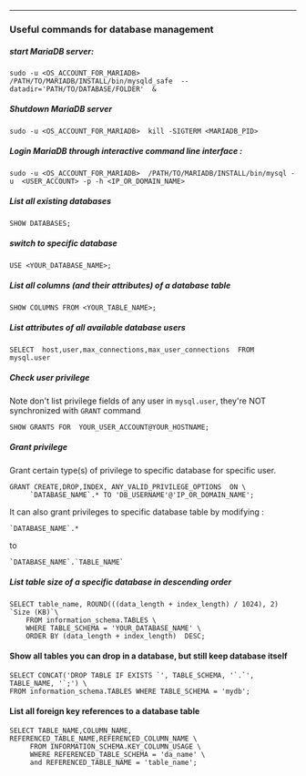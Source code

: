 ----------------------------------------------------------------------

### Useful commands for database management

##### start MariaDB server:
```
sudo -u <OS_ACCOUNT_FOR_MARIADB>  /PATH/TO/MARIADB/INSTALL/bin/mysqld_safe  --datadir='PATH/TO/DATABASE/FOLDER'  &
```

##### Shutdown MariaDB server
```
sudo -u <OS_ACCOUNT_FOR_MARIADB>  kill -SIGTERM <MARIADB_PID>
```

##### Login MariaDB through interactive command line interface :
```
sudo -u <OS_ACCOUNT_FOR_MARIADB>  /PATH/TO/MARIADB/INSTALL/bin/mysql -u  <USER_ACCOUNT> -p -h <IP_OR_DOMAIN_NAME>
```

##### List all existing databases
```
SHOW DATABASES;
```

##### switch to specific database
```
USE <YOUR_DATABASE_NAME>;
```

##### List all columns (and their attributes) of a database table
```
SHOW COLUMNS FROM <YOUR_TABLE_NAME>;
```


##### List attributes of all available database users
```
SELECT  host,user,max_connections,max_user_connections  FROM mysql.user
```

##### Check user privilege
Note don't list privilege fields of any user in `mysql.user`, they're NOT synchronized with `GRANT` command
```
SHOW GRANTS FOR  YOUR_USER_ACCOUNT@YOUR_HOSTNAME;
```

##### Grant privilege
Grant certain type(s) of privilege to specific database for specific user.
```
GRANT CREATE,DROP,INDEX, ANY_VALID_PRIVILEGE_OPTIONS  ON \
     `DATABASE_NAME`.* TO 'DB_USERNAME'@'IP_OR_DOMAIN_NAME';
```

It can also grant privileges to specific database table by modifying :
```
`DATABASE_NAME`.*
```
to 
```
`DATABASE_NAME`.`TABLE_NAME`
```

##### List table size of a specific database in descending order
```
SELECT table_name, ROUND(((data_length + index_length) / 1024), 2) `Size (KB)`\
    FROM information_schema.TABLES \
    WHERE TABLE_SCHEMA = 'YOUR_DATABASE_NAME' \
    ORDER BY (data_length + index_length)  DESC;
```

#### Show all tables you can drop in a database, but still keep database itself
```
SELECT CONCAT('DROP TABLE IF EXISTS `', TABLE_SCHEMA, '`.`', TABLE_NAME, '`;') \
FROM information_schema.TABLES WHERE TABLE_SCHEMA = 'mydb';
```
#### List all foreign key references to a database table
```
SELECT TABLE_NAME,COLUMN_NAME, REFERENCED_TABLE_NAME,REFERENCED_COLUMN_NAME \
     FROM INFORMATION_SCHEMA.KEY_COLUMN_USAGE \
     WHERE REFERENCED_TABLE_SCHEMA = 'da_name' \
     and REFERENCED_TABLE_NAME = 'table_name';
```

